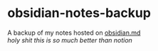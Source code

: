 # obsidian-notes-backup
A backup of my notes hosted on [obsidian.md](obsidian.md) <br>
*holy shit this is so much better than notion*


